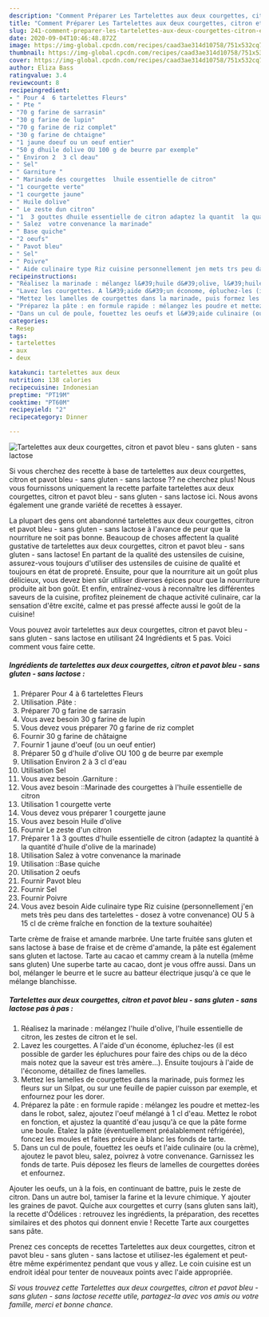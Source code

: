 ```yaml
---
description: "Comment Préparer Les Tartelettes aux deux courgettes, citron et pavot bleu - sans gluten - sans lactose"
title: "Comment Préparer Les Tartelettes aux deux courgettes, citron et pavot bleu - sans gluten - sans lactose"
slug: 241-comment-preparer-les-tartelettes-aux-deux-courgettes-citron-et-pavot-bleu-sans-gluten-sans-lactose
date: 2020-09-04T10:46:48.872Z
image: https://img-global.cpcdn.com/recipes/caad3ae314d10758/751x532cq70/tartelettes-aux-deux-courgettes-citron-et-pavot-bleu-sans-gluten-sans-lactose-photo-principale-de-la-recette.jpg
thumbnail: https://img-global.cpcdn.com/recipes/caad3ae314d10758/751x532cq70/tartelettes-aux-deux-courgettes-citron-et-pavot-bleu-sans-gluten-sans-lactose-photo-principale-de-la-recette.jpg
cover: https://img-global.cpcdn.com/recipes/caad3ae314d10758/751x532cq70/tartelettes-aux-deux-courgettes-citron-et-pavot-bleu-sans-gluten-sans-lactose-photo-principale-de-la-recette.jpg
author: Eliza Bass
ratingvalue: 3.4
reviewcount: 8
recipeingredient:
- " Pour 4  6 tartelettes Fleurs"
- " Pte "
- "70 g farine de sarrasin"
- "30 g farine de lupin"
- "70 g farine de riz complet"
- "30 g farine de chtaigne"
- "1 jaune doeuf ou un oeuf entier"
- "50 g dhuile dolive OU 100 g de beurre par exemple"
- " Environ 2  3 cl deau"
- " Sel"
- " Garniture "
- " Marinade des courgettes  lhuile essentielle de citron"
- "1 courgette verte"
- "1 courgette jaune"
- " Huile dolive"
- " Le zeste dun citron"
- "1  3 gouttes dhuile essentielle de citron adaptez la quantit  la quantit dhuile dolive de la marinade"
- " Salez  votre convenance la marinade"
- " Base quiche"
- "2 oeufs"
- " Pavot bleu"
- " Sel"
- " Poivre"
- " Aide culinaire type Riz cuisine personnellement jen mets trs peu dans des tartelettes  dosez  votre convenance OU 5  15 cl de crme frache en fonction de la texture souhaite"
recipeinstructions:
- "Réalisez la marinade : mélangez l&#39;huile d&#39;olive, l&#39;huile essentielle de citron, les zestes de citron et le sel."
- "Lavez les courgettes. A l&#39;aide d&#39;un économe, épluchez-les (il est possible de garder les épluchures pour faire des chips ou de la déco mais notez que la saveur est très amère...). Ensuite toujours à l&#39;aide de l&#39;économe, détaillez de fines lamelles."
- "Mettez les lamelles de courgettes dans la marinade, puis formez les fleurs sur un Silpat, ou sur une feuille de papier cuisson par exemple, et enfournez pour les dorer."
- "Préparez la pâte : en formule rapide : mélangez les poudre et mettez-les dans le robot, salez, ajoutez l&#39;oeuf mélangé à 1 cl d&#39;eau. Mettez le robot en fonction, et ajustez la quantité d&#39;eau jusqu&#39;à ce que la pâte forme une boule. Etalez la pâte (éventuellement préalablement réfrigérée), foncez les moules et faites précuire à blanc les fonds de tarte."
- "Dans un cul de poule, fouettez les oeufs et l&#39;aide culinaire (ou la crème), ajoutez le pavot bleu, salez, poivrez à votre convenance. Garnissez les fonds de tarte. Puis déposez les fleurs de lamelles de courgettes dorées et enfournez."
categories:
- Resep
tags:
- tartelettes
- aux
- deux

katakunci: tartelettes aux deux 
nutrition: 138 calories
recipecuisine: Indonesian
preptime: "PT19M"
cooktime: "PT60M"
recipeyield: "2"
recipecategory: Dinner

---
```



![Tartelettes aux deux courgettes, citron et pavot bleu - sans gluten - sans lactose](https://img-global.cpcdn.com/recipes/caad3ae314d10758/751x532cq70/tartelettes-aux-deux-courgettes-citron-et-pavot-bleu-sans-gluten-sans-lactose-photo-principale-de-la-recette.jpg)

Si vous cherchez des recette à base de tartelettes aux deux courgettes, citron et pavot bleu - sans gluten - sans lactose ?? ne cherchez plus! Nous vous fournissons uniquement la recette parfaite tartelettes aux deux courgettes, citron et pavot bleu - sans gluten - sans lactose ici. Nous avons également une grande variété de recettes à essayer.

La plupart des gens ont abandonné tartelettes aux deux courgettes, citron et pavot bleu - sans gluten - sans lactose à l'avance de peur que la nourriture ne soit pas bonne. Beaucoup de choses affectent la qualité gustative de tartelettes aux deux courgettes, citron et pavot bleu - sans gluten - sans lactose! En partant de la qualité des ustensiles de cuisine, assurez-vous toujours d'utiliser des ustensiles de cuisine de qualité et toujours en état de propreté. Ensuite, pour que la nourriture ait un goût plus délicieux, vous devez bien sûr utiliser diverses épices pour que la nourriture produite ait bon goût. Et enfin, entraînez-vous à reconnaître les différentes saveurs de la cuisine, profitez pleinement de chaque activité culinaire, car la sensation d'être excité, calme et pas pressé affecte aussi le goût de la cuisine!

<!--inarticleads1-->

Vous pouvez avoir tartelettes aux deux courgettes, citron et pavot bleu - sans gluten - sans lactose en utilisant 24 Ingrédients et 5 pas. Voici comment vous faire cette.

##### Ingrédients de tartelettes aux deux courgettes, citron et pavot bleu - sans gluten - sans lactose :

1. Préparer  Pour 4 à 6 tartelettes Fleurs
1. Utilisation  .Pâte :
1. Préparer 70 g farine de sarrasin
1. Vous avez besoin 30 g farine de lupin
1. Vous devez vous préparer 70 g farine de riz complet
1. Fournir 30 g farine de châtaigne
1. Fournir 1 jaune d&#39;oeuf (ou un oeuf entier)
1. Préparer 50 g d&#39;huile d&#39;olive OU 100 g de beurre par exemple
1. Utilisation  Environ 2 à 3 cl d&#39;eau
1. Utilisation  Sel
1. Vous avez besoin  .Garniture :
1. Vous avez besoin  ::Marinade des courgettes à l&#39;huile essentielle de citron
1. Utilisation 1 courgette verte
1. Vous devez vous préparer 1 courgette jaune
1. Vous avez besoin  Huile d&#39;olive
1. Fournir  Le zeste d&#39;un citron
1. Préparer 1 à 3 gouttes d&#39;huile essentielle de citron (adaptez la quantité à la quantité d&#39;huile d&#39;olive de la marinade)
1. Utilisation  Salez à votre convenance la marinade
1. Utilisation  ::Base quiche
1. Utilisation 2 oeufs
1. Fournir  Pavot bleu
1. Fournir  Sel
1. Fournir  Poivre
1. Vous avez besoin  Aide culinaire type Riz cuisine (personnellement j&#39;en mets très peu dans des tartelettes - dosez à votre convenance) OU 5 à 15 cl de crème fraîche en fonction de la texture souhaitée)


Tarte crème de fraise et amande marbrée. Une tarte fruitée sans gluten et sans lactose à base de fraise et de crème d&#39;amande, la pâte est également sans gluten et lactose. Tarte au cacao et cammy cream à la nutella (même sans gluten) Une superbe tarte au cacao, dont je vous offre aussi. Dans un bol, mélanger le beurre et le sucre au batteur électrique jusqu&#39;à ce que le mélange blanchisse. 

<!--inarticleads2-->

##### Tartelettes aux deux courgettes, citron et pavot bleu - sans gluten - sans lactose pas à pas :

1. Réalisez la marinade : mélangez l&#39;huile d&#39;olive, l&#39;huile essentielle de citron, les zestes de citron et le sel.
1. Lavez les courgettes. A l&#39;aide d&#39;un économe, épluchez-les (il est possible de garder les épluchures pour faire des chips ou de la déco mais notez que la saveur est très amère...). Ensuite toujours à l&#39;aide de l&#39;économe, détaillez de fines lamelles.
1. Mettez les lamelles de courgettes dans la marinade, puis formez les fleurs sur un Silpat, ou sur une feuille de papier cuisson par exemple, et enfournez pour les dorer.
1. Préparez la pâte : en formule rapide : mélangez les poudre et mettez-les dans le robot, salez, ajoutez l&#39;oeuf mélangé à 1 cl d&#39;eau. Mettez le robot en fonction, et ajustez la quantité d&#39;eau jusqu&#39;à ce que la pâte forme une boule. Etalez la pâte (éventuellement préalablement réfrigérée), foncez les moules et faites précuire à blanc les fonds de tarte.
1. Dans un cul de poule, fouettez les oeufs et l&#39;aide culinaire (ou la crème), ajoutez le pavot bleu, salez, poivrez à votre convenance. Garnissez les fonds de tarte. Puis déposez les fleurs de lamelles de courgettes dorées et enfournez.


Ajouter les oeufs, un à la fois, en continuant de battre, puis le zeste de citron. Dans un autre bol, tamiser la farine et la levure chimique. Y ajouter les graines de pavot. Quiche aux courgettes et curry (sans gluten sans lait), la recette d&#39;Ôdélices : retrouvez les ingrédients, la préparation, des recettes similaires et des photos qui donnent envie ! Recette Tarte aux courgettes sans pâte. 

<!--inarticleads1-->

<p>
Prenez ces concepts de recettes Tartelettes aux deux courgettes, citron et pavot bleu - sans gluten - sans lactose et utilisez-les également et peut-être même expérimentez pendant que vous y allez. Le coin cuisine est un endroit idéal pour tenter de nouveaux points avec l'aide appropriée.
</p>

<p>
<i>Si vous trouvez cette Tartelettes aux deux courgettes, citron et pavot bleu - sans gluten - sans lactose recette utile, partagez-la avec vos amis ou votre famille, merci et bonne chance.</i>
</p>
